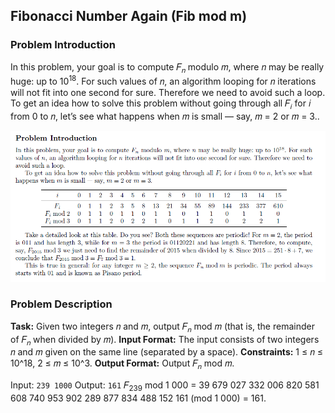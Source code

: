 ## Fibonacci Number Again (Fib mod m)

### Problem Introduction
In this problem, your goal is to compute 𝐹<sub>𝑛</sub> modulo 𝑚, where 𝑛 may be really huge: up to 10<sup>18</sup>. For such
values of 𝑛, an algorithm looping for 𝑛 iterations will not fit into one second for sure. Therefore we need to
avoid such a loop.
To get an idea how to solve this problem without going through all 𝐹<sub>𝑖</sub> for 𝑖 from 0 to 𝑛, let’s see what
happens when 𝑚 is small — say, 𝑚 = 2 or 𝑚 = 3..

![alt](https://github.com/saksham91/Algorithm-Online-Coursera/blob/master/Course_1_Algorithmic_Toolbox/Week%202/Fib_mod_m/Capture.PNG)

### Problem Description

**Task:** Given two integers 𝑛 and 𝑚, output 𝐹<sub>𝑛</sub> mod 𝑚 (that is, the remainder of 𝐹<sub>𝑛</sub> when divided by 𝑚).
**Input Format:** The input consists of two integers 𝑛 and 𝑚 given on the same line (separated by a space).
**Constraints:** 1 ≤ 𝑛 ≤ 10^18, 2 ≤ 𝑚 ≤ 10^3.
**Output Format:** Output 𝐹<sub>𝑛</sub> mod 𝑚.

Input:
```239 1000```
Output:
```161```
𝐹<sub>239</sub> mod 1 000 = 39 679 027 332 006 820 581 608 740 953 902 289 877 834 488 152 161 (mod 1 000) = 161.


